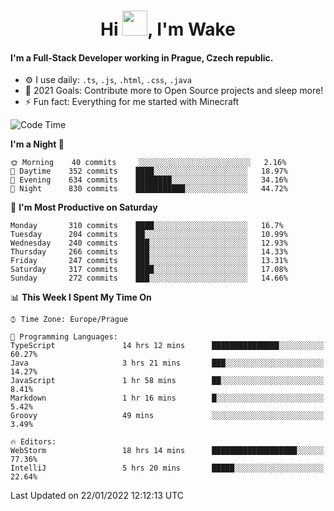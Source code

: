<h1 align="center">Hi <img src="https://raw.githubusercontent.com/MrWakeCZ/MrWakeCZ/master/Hi.gif" width="40px" />, I'm Wake</h1>

#### I'm a Full-Stack Developer working in Prague, Czech republic.
- ⚙️ I use daily: `.ts`, `.js`, `.html`, `.css`, `.java`
- 🥅 2021 Goals: Contribute more to Open Source projects and sleep more!
- ⚡ Fun fact: Everything for me started with Minecraft

<!--START_SECTION:waka-->
![Code Time](http://img.shields.io/badge/Code%20Time-2%2C076%20hrs%2047%20mins-blue)

**I'm a Night 🦉** 

```text
🌞 Morning    40 commits     ░░░░░░░░░░░░░░░░░░░░░░░░░   2.16% 
🌆 Daytime    352 commits    ████░░░░░░░░░░░░░░░░░░░░░   18.97% 
🌃 Evening    634 commits    ████████░░░░░░░░░░░░░░░░░   34.16% 
🌙 Night      830 commits    ███████████░░░░░░░░░░░░░░   44.72%

```
📅 **I'm Most Productive on Saturday** 

```text
Monday       310 commits    ████░░░░░░░░░░░░░░░░░░░░░   16.7% 
Tuesday      204 commits    ██░░░░░░░░░░░░░░░░░░░░░░░   10.99% 
Wednesday    240 commits    ███░░░░░░░░░░░░░░░░░░░░░░   12.93% 
Thursday     266 commits    ███░░░░░░░░░░░░░░░░░░░░░░   14.33% 
Friday       247 commits    ███░░░░░░░░░░░░░░░░░░░░░░   13.31% 
Saturday     317 commits    ████░░░░░░░░░░░░░░░░░░░░░   17.08% 
Sunday       272 commits    ███░░░░░░░░░░░░░░░░░░░░░░   14.66%

```


📊 **This Week I Spent My Time On** 

```text
⌚︎ Time Zone: Europe/Prague

💬 Programming Languages: 
TypeScript               14 hrs 12 mins      ███████████████░░░░░░░░░░   60.27% 
Java                     3 hrs 21 mins       ███░░░░░░░░░░░░░░░░░░░░░░   14.27% 
JavaScript               1 hr 58 mins        ██░░░░░░░░░░░░░░░░░░░░░░░   8.41% 
Markdown                 1 hr 16 mins        █░░░░░░░░░░░░░░░░░░░░░░░░   5.42% 
Groovy                   49 mins             ░░░░░░░░░░░░░░░░░░░░░░░░░   3.49%

🔥 Editors: 
WebStorm                 18 hrs 14 mins      ███████████████████░░░░░░   77.36% 
IntelliJ                 5 hrs 20 mins       █████░░░░░░░░░░░░░░░░░░░░   22.64%

```


 Last Updated on 22/01/2022 12:12:13 UTC
<!--END_SECTION:waka-->
